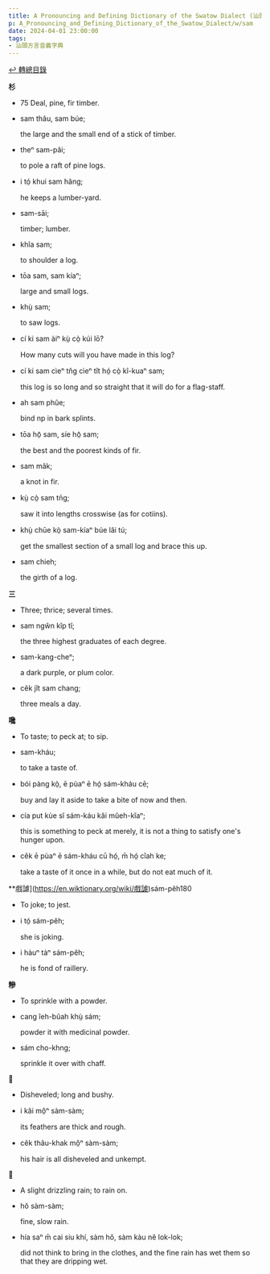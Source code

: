 ```yaml
---
title: A Pronouncing and Defining Dictionary of the Swatow Dialect (汕頭方言音義字典) / sam
p: A_Pronouncing_and_Defining_Dictionary_of_the_Swatow_Dialect/w/sam
date: 2024-04-01 23:00:00
tags: 
- 汕頭方言音義字典
---
```


[↩️ 轉總目錄](/A_Pronouncing_and_Defining_Dictionary_of_the_Swatow_Dialect)


**杉**
- 75 Deal, pine, fir timber.

- sam thâu, sam búe;

  the large and the small end of a stick of timber.

- theⁿ sam-pâi;

  to pole a raft of pine logs.

- i tó̤ khui sam hâng;

  he keeps a lumber-yard.

- sam-sāi;

  timber; lumber.

- khîa sam;

  to shoulder a log.

- tōa sam, sam kíaⁿ;

  large and small logs.

- khṳ̀ sam;

  to saw logs.

- cí ki sam àiⁿ kṳ̀ cò̤ kúi lō?

  How many cuts will you have made in this log?

- cí ki sam cìeⁿ tn̂g cìeⁿ tît hó̤ cò̤ kî-kuaⁿ sam;

  this log is so long and so straight that it will do for a flag-staff.

- ah sam phûe;

  bind np in bark splints.

- tōa hō̤ sam, síe hō̤ sam;

  the best and the poorest kinds of fir.

- sam mâk;

  a knot in fir.

- kṳ̀ cò̤ sam tn̄g;

  saw it into lengths crosswise (as for cotiins).

- khṳ̀ chūe kò̤ sam-kíaⁿ búe lâi tú;

  get the smallest section of a small log and brace this up.

- sam chieh;

  the girth of a log.

**三**
- Three; thrice; several times.

- sam ngŵn kîp tĭ;

  the three highest graduates of each degree.

- sam-kang-cheⁿ;

  a dark purple, or plum color.

- cêk jît sam chang;

  three meals a day.

**嚵**
- To taste; to peck at; to sip.

- sam-kháu;

  to take a taste of.

- bói pàng kò̤, ē pùaⁿ ē hó̤ sám-kháu cē;

  buy and lay it aside to take a bite of now and then.

- cía put kùe sĭ sám-káu kâi mûeh-kĭaⁿ;

  this is something to peck at merely, it is not a thing to satisfy one's hunger upon.

- cêk ē pùaⁿ ē sám-kháu cū hó̤, m̄ hó̤ cîah ke;

  take a taste of it once in a while, but do not eat much of it.

**戲謔](https://en.wiktionary.org/wiki/戲謔)sám-pêh180
- To joke; to jest.

- i tó̤ sám-pêh;

  she is joking.

- i hàuⁿ tàⁿ sám-pêh;

  he is fond of raillery.

**糝**
- To sprinkle with a powder.

- cang îeh-bûah khṳ̀ sám;

  powder it with medicinal powder.

- sám cho-khng;

  sprinkle it over with chaff.

**𩭹**
- Disheveled; long and bushy.

- i kâi mô̤ⁿ sàm-sàm;

  its feathers are thick and rough.

- cêk thâu-khak mô̤ⁿ sàm-sàm;

  his hair is all disheveled and unkempt.

**𩁺**
- A slight drizzling rain; to rain on.

- hŏ sàm-sàm;

  fine, slow rain.

- hía saⁿ m̄ cai siu khí, sàm hŏ, sàm kàu nĕ lok-lok;

  did not think to bring in the clothes, and the fine rain has wet them so that they are dripping wet.